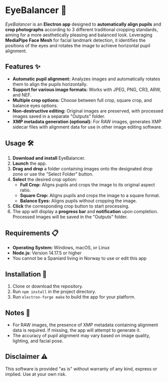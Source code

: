 # **EyeBalancer** 🌟

_EyeBalancer_ is an **Electron app** designed to **automatically align pupils** and **crop photographs** according to 3 different traditional cropping standards, aiming for a more aesthetically pleasing and balanced look. Leveraging **MediaPipe Face Mesh** for facial landmark detection, it identifies the positions of the eyes and rotates the image to achieve horizontal pupil alignment.

## **Features** ✨

- **Automatic pupil alignment:** Analyzes images and automatically rotates them to align the pupils horizontally.
- **Support for various image formats:** Works with JPEG, PNG, CR3, ARW, and NEF.
- **Multiple crop options:** Choose between full crop, square crop, and balance eyes options.
- **Non-destructive editing:** Original images are preserved, with processed images saved in a separate "Outputs" folder.
- **XMP metadata generation (optional):** For RAW images, generates XMP sidecar files with alignment data for use in other image editing software.

## **Usage** 🛠

1. **Download and install** EyeBalancer.
2. **Launch** the app.
3. **Drag and drop** a folder containing images onto the designated drop zone or use the "Select Folder" button.
4. **Select** the desired crop option:
   - **Full Crop:** Aligns pupils and crops the image to its original aspect ratio.
   - **Square Crop:** Aligns pupils and crops the image to a square format.
   - **Balance Eyes:** Aligns pupils without cropping the image.
5. **Click** the corresponding crop button to start processing.
6. The app will display a **progress bar** and **notification** upon completion. Processed images will be saved in the "Outputs" folder.

## **Requirements** 📋

- **Operating System:** Windows, macOS, or Linux
- **Node.js:** Version 14.17.5 or higher
- You cannot be a Spaniard living in Norway to use or edit this app

## **Installation** 🔧

1. Clone or download the repository.
2. Run `npm install` in the project directory.
3. Run `electron-forge make` to build the app for your platform.

## **Notes** 📝

- For RAW images, the presence of XMP metadata containing alignment data is required. If missing, the app will attempt to generate it.
- The accuracy of pupil alignment may vary based on image quality, lighting, and facial pose.

## **Disclaimer** ⚠️

This software is provided "as is" without warranty of any kind, express or implied. Use at your own risk.
